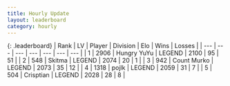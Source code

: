 ```yaml
---
title: Hourly Update
layout: leaderboard
category: hourly
---
```


{: .leaderboard}
| Rank | LV | Player | Division | Elo | Wins | Losses |
| --- | --- | --- | --- | --- | --- | --- |
| <span data-change="0">1</span> | 2906 | <span title="ID: 164871">Hungry YuYu</span> | LEGEND | <span data-change="0">2100</span> | <span data-change="0">95</span> | <span data-change="0">51</span> |
| <span data-change="0">2</span> | 548 | <span title="ID: 402846">Skitma</span> | LEGEND | <span data-change="0">2074</span> | <span data-change="0">20</span> | <span data-change="0">1</span> |
| <span data-change="0">3</span> | 942 | <span title="ID: 498323">Count Murko</span> | LEGEND | <span data-change="0">2073</span> | <span data-change="0">35</span> | <span data-change="0">12</span> |
| <span data-change="0">4</span> | 1318 | <span title="ID: 4783">pojlk</span> | LEGEND | <span data-change="4">2059</span> | <span data-change="1">31</span> | <span data-change="0">7</span> |
| <span data-change="0">5</span> | 504 | <span title="ID: 665674">Crisptian</span> | LEGEND | <span data-change="0">2028</span> | <span data-change="0">28</span> | <span data-change="0">8</span> |